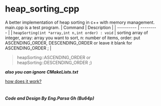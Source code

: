 # heap_sorting_cpp
A better implementation of heap sorting in c++ with memory management.
main.cpp is a test program.
| Command | Description |
| ---------- | --------- |
| `heapSorting(int *array,int n,int order) : void` | sorting array of integer, array: array you want to sort, n: number of items, order: put ASCENDING_ORDER, DESCENDING_ORDER or leave it blank for ASCENDING_ORDER ; |

>heapSorting::ASCENDING_ORDER or heapSorting::DESCENDING_ORDER  ;)

***also you can ignore CMakeLists.txt***

[how does it work?](https://github.com/Bu64p/Heap_Sorting/blob/main/README.md#how-does-it-work)
 
 
 
 #
<b><i>Code and Design By Eng.Parsa Gh (Bu64p)</b></i>


